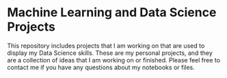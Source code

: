 # Machine Learning and Data Science Projects
This repository includes projects that I am working on that are used to display my Data Science skills. These are my personal projects, and they are a collection of ideas that I am working on or finished. Please feel free to contact me if you have any questions about my notebooks or files.
